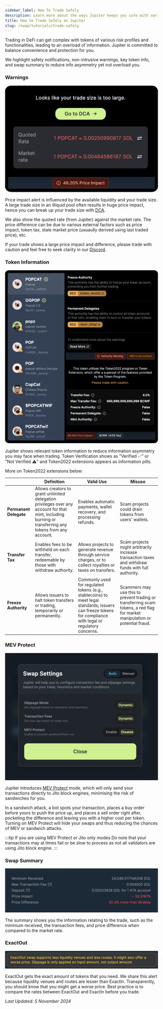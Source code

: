 ```yaml
---
sidebar_label: How To Trade Safely
description: Learn more about the ways Jupiter keeps you safe with various safety warnings and notifications.
title: How to Trade Safely on Jupiter
slug: /swap/tutorials/trade-safely
---
```


Trading in DeFi can get complex with tokens of various risk profiles and functionalities, leading to an overload of information. Jupiter is committed to balance convenience and protection for you. 

We highlight safety notifications, non-intrusive warnings, key token info, and swap summary to reduce info asymmetry yet not overload you.

### Warnings

![warnings](../../1-swap/img/warnings.png)

Price impact alert is influenced by the available liquidity and your trade size. A large trade size in an illiquid pool often results in huge price impact, hence you can break up your trade size with [DCA](https://jup.ag/dca/USDC-SOL). 

We also show the quoted rate (from Jupiter) against the market rate. The price difference can be due to various external factors such as price impact, token tax, stale market price (usuaully derived using last traded price), etc. 

If your trade shows a large price impact and difference, please trade with caution and feel free to seek clarity in our [Discord](https://discord.gg/jup).

### Token Information

![token-info](../../1-swap/img/token-info.png)

Jupiter shows relevant token information to reduce information asymmetry you may face when trading. Token Verification shows as "Verified ✅" or "Not Verified ⚠️" and Token2022 extensions appears as information pills. 

More on Token2022 extensions below:

|                    | **Definition**                                                                                                                                        | **Valid Use**                                                                                                                                                                       | **Misuse**                                                                                                                                                   |
|--------------------|-------------------------------------------------------------------------------------------------------------------------------------------------------|--------------------------------------------------------------------------------------------------------------------------------------------------------------------------------------|--------------------------------------------------------------------------------------------------------------------------------------------------------------|
| **Permanent Delegate** | Allows creators to grant unlimited delegation privileges over any account for that mint, including burning or transferring any tokens from any account. | Enables automatic payments, wallet recovery, and processing refunds.                                                                                                               | Scam projects could drain tokens from users' wallets.                                                                                                        |
| **Transfer Tax**       | Enables fees to be withheld on each transfer, redeemable by those with withdraw authority.                                                         | Allows projects to generate revenue through service charges, or to collect royalties or taxes on transfers.                                                                        | Scam projects might arbitrarily increase transaction taxes and withdraw funds with full authority.                                                           |
| **Freeze Authority**   | Allows issuers to halt token transfers or trading, temporarily or permanently.                                                                     | Commonly used for regulated tokens (e.g., stablecoins) to meet legal standards; issuers can freeze tokens for compliance with legal or regulatory concerns.                          | Scammers may use this to prevent trading or transferring scam tokens, a red flag for market manipulation or potential fraud.                                 |



### MEV Protect

![mev-protect](../../1-swap/img/mev-protect.png)

Jupiter introduces [MEV Protect](https://www.jupresear.ch/t/continuing-to-deliver-on-jupiters-best-ux-promise/22230) mode, which will only send your transactions directly to Jito block engines, minimising the risk of sandwiches for you. 

In a sandwich attack, a bot spots your transaction, places a buy order before yours to push the price up, and places a sell order right after, pocketing the difference and leaving you with a higher cost per token. Turning on MEV Protect will hide your swaps and thus reducing the chances of MEV or sandwich attacks.

:::tip If you are using MEV Protect or Jito only modes
Do note that your transactions may at times fail or be slow to process as not all validators are using Jito block engine.
:::

### Swap Summary

![swap-summary](../../1-swap/img/swap-summary.png)

The summary shows you the information relating to the trade, such as the minimum received, the transaction fees, and price difference when compared to the market rate. 

### ExactOut

![exactout](../../1-swap/img/exactout.png)

ExactOut gets the exact amount of tokens that you need. We share this alert because liquidity venues and routes are lesser than ExactIn. Transparently, you should know that you might get a worse price. Best practice is to compare the rates between ExactOut and ExactIn before you trade. 

*Last Updated: 5 November 2024*
